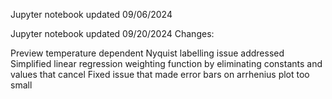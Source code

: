 Jupyter notebook updated 09/06/2024

Jupyter notebook updated 09/20/2024
Changes:

Preview temperature dependent Nyquist labelling issue addressed
Simplified linear regression weighting function by eliminating constants and values that cancel
Fixed issue that made error bars on arrhenius plot too small

